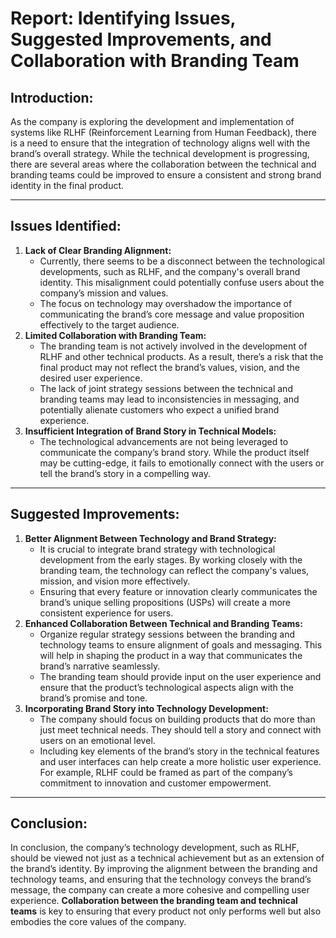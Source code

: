 # Report: Identifying Issues, Suggested Improvements, and Collaboration with Branding Team

## **Introduction:**

As the company is exploring the development and implementation of systems like RLHF (Reinforcement Learning from Human Feedback), there is a need to ensure that the integration of technology aligns well with the brand’s overall strategy. While the technical development is progressing, there are several areas where the collaboration between the technical and branding teams could be improved to ensure a consistent and strong brand identity in the final product.

---

## **Issues Identified:**

1. **Lack of Clear Branding Alignment:**
    - Currently, there seems to be a disconnect between the technological developments, such as RLHF, and the company's overall brand identity. This misalignment could potentially confuse users about the company’s mission and values.
    - The focus on technology may overshadow the importance of communicating the brand’s core message and value proposition effectively to the target audience.
2. **Limited Collaboration with Branding Team:**
    - The branding team is not actively involved in the development of RLHF and other technical products. As a result, there’s a risk that the final product may not reflect the brand’s values, vision, and the desired user experience.
    - The lack of joint strategy sessions between the technical and branding teams may lead to inconsistencies in messaging, and potentially alienate customers who expect a unified brand experience.
3. **Insufficient Integration of Brand Story in Technical Models:**
    - The technological advancements are not being leveraged to communicate the company’s brand story. While the product itself may be cutting-edge, it fails to emotionally connect with the users or tell the brand’s story in a compelling way.

---

## **Suggested Improvements:**

1. **Better Alignment Between Technology and Brand Strategy:**
    - It is crucial to integrate brand strategy with technological development from the early stages. By working closely with the branding team, the technology can reflect the company's values, mission, and vision more effectively.
    - Ensuring that every feature or innovation clearly communicates the brand’s unique selling propositions (USPs) will create a more consistent experience for users.
2. **Enhanced Collaboration Between Technical and Branding Teams:**
    - Organize regular strategy sessions between the branding and technology teams to ensure alignment of goals and messaging. This will help in shaping the product in a way that communicates the brand’s narrative seamlessly.
    - The branding team should provide input on the user experience and ensure that the product’s technological aspects align with the brand’s promise and tone.
3. **Incorporating Brand Story into Technology Development:**
    - The company should focus on building products that do more than just meet technical needs. They should tell a story and connect with users on an emotional level.
    - Including key elements of the brand’s story in the technical features and user interfaces can help create a more holistic user experience. For example, RLHF could be framed as part of the company’s commitment to innovation and customer empowerment.

---

## **Conclusion:**

In conclusion, the company’s technology development, such as RLHF, should be viewed not just as a technical achievement but as an extension of the brand’s identity. By improving the alignment between the branding and technology teams, and ensuring that the technology conveys the brand’s message, the company can create a more cohesive and compelling user experience. **Collaboration between the branding team and technical teams** is key to ensuring that every product not only performs well but also embodies the core values of the company.

